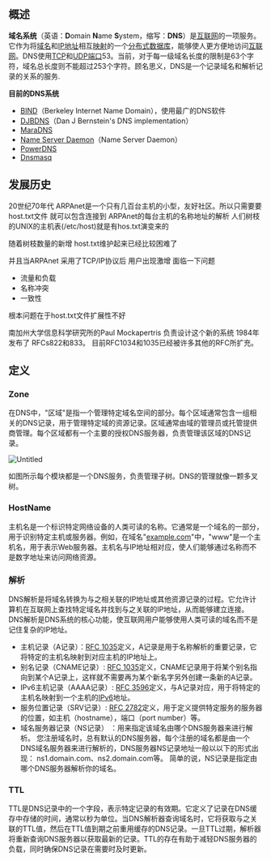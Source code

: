 ## 概述

**域名系统**（英语：**D**omain **N**ame **S**ystem，缩写：**DNS**）是[互联网](https://zh.wikipedia.org/wiki/%E4%BA%92%E8%81%AF%E7%B6%B2)的一项服务。它作为将[域名](https://zh.wikipedia.org/wiki/%E5%9F%9F%E5%90%8D)和[IP地址](https://zh.wikipedia.org/wiki/IP%E5%9C%B0%E5%9D%80)相互[映射](https://zh.wikipedia.org/wiki/%E6%98%A0%E5%B0%84)的一个[分布式数据库](https://zh.wikipedia.org/wiki/%E5%88%86%E5%B8%83%E5%BC%8F%E6%95%B0%E6%8D%AE%E5%BA%93)，能够使人更方便地访问[互联网](https://zh.wikipedia.org/wiki/%E4%BA%92%E8%81%AF%E7%B6%B2)。DNS使用[TCP](https://zh.wikipedia.org/wiki/%E5%82%B3%E8%BC%B8%E6%8E%A7%E5%88%B6%E5%8D%94%E8%AD%B0)和[UDP](https://zh.wikipedia.org/wiki/%E7%94%A8%E6%88%B7%E6%95%B0%E6%8D%AE%E6%8A%A5%E5%8D%8F%E8%AE%AE)[端口](https://zh.wikipedia.org/wiki/TCP/UDP%E7%AB%AF%E5%8F%A3%E5%88%97%E8%A1%A8)53。当前，对于每一级域名长度的限制是63个字符，域名总长度则不能超过253个字符。顾名思义，DNS是一个记录域名和解析记录的关系的服务.

**目前的DNS系统**

- [BIND](https://zh.wikipedia.org/wiki/BIND)（Berkeley Internet Name Domain），使用最广的DNS软件
- [DJBDNS](https://zh.wikipedia.org/w/index.php?title=DJBDNS&action=edit&redlink=1)（Dan J Bernstein's DNS implementation）
- [MaraDNS](https://zh.wikipedia.org/w/index.php?title=MaraDNS&action=edit&redlink=1)
- [Name Server Daemon](https://zh.wikipedia.org/w/index.php?title=Name_Server_Daemon&action=edit&redlink=1)（Name Server Daemon）
- [PowerDNS](https://zh.wikipedia.org/wiki/PowerDNS)
- [Dnsmasq](https://zh.wikipedia.org/wiki/Dnsmasq)

## 发展历史

20世纪70年代 ARPAnet是一个只有几百台主机的小型，友好社区。所以只需要要host.txt文件 就可以包含连接到 ARPAnet的每台主机的名称地址的解析 人们树枝的UNIX的主机表(/etc/host)就是有hos.txt演变来的

随着树枝数量的新增 host.txt维护起来已经比较困难了

并且当ARPAnet 采用了TCP/IP协议后 用户出现激增 面临一下问题

- 流量和负载
- 名称冲突
- 一致性

根本问题在于host.txt文件扩展性不好

南加州大学信息科学研究所的Paul Mockapertris 负责设计这个新的系统 1984年 发布了 RFCs822和833。 目前RFC1034和1035已经被许多其他的RFC所扩充。

## 定义

### Zone

在DNS中，"区域"是指一个管理特定域名空间的部分。每个区域通常包含一组相关的DNS记录，用于管理特定域的资源记录。区域通常由域的管理员或托管提供商管理。每个区域都有一个主要的授权DNS服务器，负责管理该区域的DNS记录。

![Untitled](https://prod-files-secure.s3.us-west-2.amazonaws.com/27d03606-1719-4428-ae31-5634ac9daca7/29b5692a-ffb5-456d-ac1f-fda86b2803c9/Untitled.png)

如图所示每个模块都是一个DNS服务，负责管理子树。DNS的管理就像一颗多叉树。

### HostName

主机名是一个标识特定网络设备的人类可读的名称。它通常是一个域名的一部分，用于识别特定主机或服务器。例如，在域名"[example.com](http://example.com/)"中，"www"是一个主机名，用于表示Web服务器。主机名与IP地址相对应，使人们能够通过名称而不是数字地址来访问网络资源。

### 解析

DNS解析是将域名转换为与之相关联的IP地址或其他资源记录的过程。它允许计算机在互联网上查找特定域名并找到与之关联的IP地址，从而能够建立连接。DNS解析是DNS系统的核心功能，使互联网用户能够使用人类可读的域名而不是记住复杂的IP地址。

- 主机记录（A记录）：[RFC 1035](https://tools.ietf.org/html/rfc1035)定义，A记录是用于名称解析的重要记录，它将特定的主机名映射到对应主机的IP地址上。
- 别名记录（CNAME记录）: [RFC 1035](https://tools.ietf.org/html/rfc1035)定义，CNAME记录用于将某个别名指向到某个A记录上，这样就不需要再为某个新名字另外创建一条新的A记录。
- IPv6主机记录（AAAA记录）: [RFC 3596](https://tools.ietf.org/html/rfc3596)定义，与A记录对应，用于将特定的主机名映射到一个主机的[IPv6](https://zh.wikipedia.org/wiki/IPv6)地址。
- 服务位置记录（SRV记录）: [RFC 2782](https://tools.ietf.org/html/rfc2782)定义，用于定义提供特定服务的服务器的位置，如主机（hostname），端口（port number）等。
- 域名服务器记录（NS记录） ：用来指定该域名由哪个DNS服务器来进行解析。 您注册域名时，总有默认的DNS服务器，每个注册的域名都是由一个DNS域名服务器来进行解析的，DNS服务器NS记录地址一般以以下的形式出现： ns1.domain.com、ns2.domain.com等。 简单的说，NS记录是指定由哪个DNS服务器解析你的域名。

### TTL

TTL是DNS记录中的一个字段，表示特定记录的有效期。它定义了记录在DNS缓存中存储的时间，通常以秒为单位。当DNS解析器查询域名时，它将获取与之关联的TTL值，然后在TTL值到期之前重用缓存的DNS记录。一旦TTL过期，解析器将重新查询DNS服务器以获取最新的记录。TTL的存在有助于减轻DNS服务器的负载，同时确保DNS记录在需要时及时更新。
